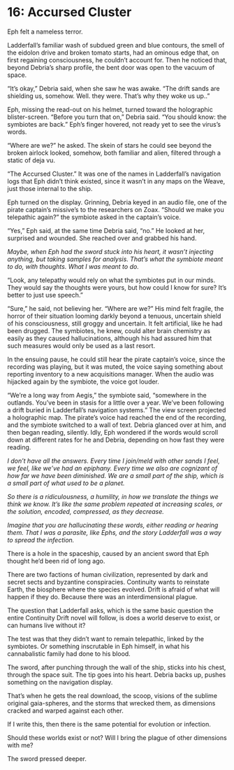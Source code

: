 # 16: Accursed Cluster

Eph felt a nameless terror. 

Ladderfall’s familiar wash of subdued green and blue contours, the smell of the eidolon drive and broken tomato starts, had an ominous edge that, on first regaining consciousness, he couldn’t account for. Then he noticed that, beyond Debria’s sharp profile, the bent door was open to the vacuum of space.

“It’s okay,” Debria said, when she saw he was awake. “The drift sands are shielding us, somehow. Well. they were. That’s why they woke us up..”

Eph, missing the read-out on his helmet, turned toward the holographic blister-screen. “Before you turn that on,” Debria said. “You should know: the symbiotes are back.” Eph’s finger hovered, not ready yet to see the virus’s words.

“Where are we?” he asked. The skein of stars he could see beyond the broken airlock looked, somehow, both familiar and alien, filtered through a static of deja vu. 

“The Accursed Cluster.” It was one of the names in Ladderfall’s navigation logs that Eph didn’t think existed, since it wasn’t in any maps on the Weave, just those internal to the ship.

Eph turned on the display. Grinning, Debria keyed in an audio file, one of the pirate captain’s missive’s to the researchers on Zoax. “Should we make you telepathic again?” the symbiote asked in the captain’s voice.

“Yes,” Eph said, at the same time Debria said, “no.” He looked at her, surprised and wounded. She reached over and grabbed his hand.

*Maybe, when Eph had the sword stuck into his heart, it wasn’t injecting anything, but taking samples for analysis. That’s what the symbiote meant to do, with thoughts. What I was meant to do.*

“Look, any telepathy would rely on what the symbiotes put in our minds. They would say the thoughts were yours, but how could I know for sure? It’s better to just use speech.”

“Sure,” he said, not believing her. “Where are we?” His mind felt fragile, the horror of their situation looming darkly beyond a tenuous, uncertain shield of his consciousness, still groggy and uncertain. It felt artificial, like he had been drugged. The symbiotes, he knew, could alter brain chemistry as easily as they caused hallucinations, although his had assured him that such measures would only be used as a last resort.

In the ensuing pause, he could still hear the pirate captain’s voice, since the recording was playing, but it was muted, the voice saying something about reporting inventory to a new acquisitions manager. When the audio was hijacked again by the symbiote, the voice got louder.

“We’re a long way from Aegis,” the symbiote said, “somewhere in the outlands. You’ve been in stasis for a little over a year. We’ve been following a drift buried in Ladderfall’s navigation systems.” The view screen projected a holographic map. The pirate’s voice had reached the end of the recording, and the symbiote switched to a wall of text. Debria glanced over at him, and then began reading, silently. Idly, Eph wondered if the words would scroll down at different rates for he and Debria, depending on how fast they were reading.

*I don’t have all the answers. Every time I join/meld with other sands I feel, we feel, like we’ve had an epiphany. Every time we also are cognizant of how far we have been diminished. We are a small part of the ship, which is a small part of what used to be a planet.*

*So there is a ridiculousness, a humility, in how we translate the things we think we know. It’s like the same problem repeated at increasing scales, or the solution, encoded, compressed, as they decrease.*

*Imagine that you are hallucinating these words, either reading or hearing them. That I was a parasite, like Ephs, and the story Ladderfall was a way to spread the infection.*


There is a hole in the spaceship, caused by an ancient sword that Eph thought he’d been rid of long ago. 

There are two factions of human civilization, represented by dark and secret sects and byzantine conspiracies. Continuity wants to reinstate Earth, the biosphere where the species evolved. Drift is afraid of what will happen if they do. Because there was an interdimensional plague.

The question that Ladderfall asks, which is the same basic question the entire Continuity Drift novel will follow, is does a world deserve to exist, or can humans live without it?

The test was that they didn’t want to remain telepathic, linked by the symbiotes. Or something inscrutable in Eph himself, in what his cannabalistic family had done to his blood.

The sword, after punching through the wall of the ship, sticks into his chest, through the space suit. The tip goes into his heart. Debria backs up, pushes something on the navigation display.

That’s when he gets the real download, the scoop, visions of the sublime original gaia-spheres, and the storms that wrecked them, as dimensions cracked and warped against each other. 

If I write this, then there is the same potential for evolution or infection.

Should these worlds exist or not? Will I bring the plague of other dimensions with me?

The sword pressed deeper.






 



